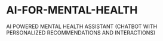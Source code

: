 # AI-FOR-MENTAL-HEALTH
AI POWERED MENTAL HEALTH ASSISTANT (CHATBOT WITH PERSONALIZED RECOMMENDATIONS AND INTERACTIONS)
